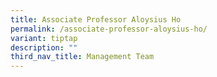 ```yaml
---
title: Associate Professor Aloysius Ho
permalink: /associate-professor-aloysius-ho/
variant: tiptap
description: ""
third_nav_title: Management Team
---
```

